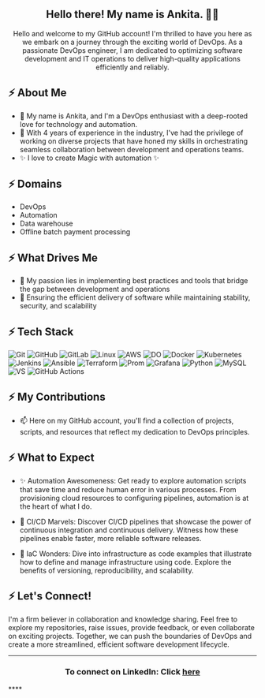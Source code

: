 <h2 align="center">Hello there! My name is Ankita. 👋🤓</h2>
<p align="center"> Hello and welcome to my GitHub account! I'm thrilled to have you here as we embark on a journey through the exciting world of DevOps. As a passionate DevOps engineer, I am dedicated to optimizing software development and IT operations to deliver high-quality applications efficiently and reliably. </p>

## ⚡ About Me

- 🔭 My name is Ankita, and I'm a DevOps enthusiast with a deep-rooted love for technology and automation. <br/>
- 👯 With 4 years of experience in the industry, I've had the privilege of working on diverse projects that have honed my skills in orchestrating seamless collaboration between development and operations teams. <br/>
- ✨ I love to create Magic with automation ✨<br/>

## ⚡ Domains
- DevOps
- Automation
- Data warehouse
- Offline batch payment processing

## ⚡ What Drives Me
- 🎉 My passion lies in implementing best practices and tools that bridge the gap between development and operations
- 🌱 Ensuring the efficient delivery of software while maintaining stability, security, and scalability


## ⚡ Tech Stack
![Git](https://img.shields.io/badge/GIT-E44C30?style=for-the-badge&logo=git&logoColor=white)
![GitHub](https://img.shields.io/badge/GitHub-100000?style=for-the-badge&logo=github&logoColor=white)
![GitLab](https://img.shields.io/badge/GitLab-330F63?style=for-the-badge&logo=gitlab&logoColor=white)
![Linux](https://img.shields.io/badge/Linux-FCC624?style=for-the-badge&logo=linux&logoColor=black)
![AWS](https://img.shields.io/badge/Amazon_AWS-FF9900?style=for-the-badge&logo=amazonaws&logoColor=white)
![DO](https://img.shields.io/badge/Digital_Ocean-0080FF?style=for-the-badge&logo=DigitalOcean&logoColor=white)
![Docker](https://img.shields.io/badge/docker-%230db7ed.svg?style=for-the-badge&logo=docker&logoColor=white)
![Kubernetes](https://img.shields.io/badge/kubernetes-%23326ce5.svg?style=for-the-badge&logo=kubernetes&logoColor=white)
![Jenkins](https://img.shields.io/badge/Jenkins-D24939?style=for-the-badge&logo=Jenkins&logoColor=white)
![Ansible](https://img.shields.io/badge/ansible-%231A1918.svg?style=for-the-badge&logo=ansible&logoColor=white)
![Terraform](https://img.shields.io/badge/terraform-%235835CC.svg?style=for-the-badge&logo=terraform&logoColor=white)
![Prom](https://img.shields.io/badge/Prometheus-E6522C?style=for-the-badge&logo=Prometheus&logoColor=white)
![Grafana](https://img.shields.io/badge/grafana-%23F46800.svg?style=for-the-badge&logo=grafana&logoColor=white)
![Python](https://img.shields.io/badge/-Python-000?style=for-the-badge&logo=python)
![MySQL](	https://img.shields.io/badge/MySQL-00000F?style=for-the-badge&logo=mysql&logoColor=white)
![VS](https://img.shields.io/badge/Visual_Studio_Code-0078D4?style=for-the-badge&logo=visual%20studio%20code&logoColor=white)
![GitHub Actions](https://img.shields.io/badge/-Github_Actions-2088FF?style=flat-square&logo=github-actions&logoColor=white)

## ⚡ My Contributions
- 📫 Here on my GitHub account, you'll find a collection of projects, scripts, and resources that reflect my dedication to DevOps principles.

## ⚡ What to Expect
- ✨ Automation Awesomeness: Get ready to explore automation scripts that save time and reduce human error in various processes. From provisioning cloud resources to configuring pipelines, automation is at the heart of what I do.<br/>

- 💬 CI/CD Marvels: Discover CI/CD pipelines that showcase the power of continuous integration and continuous delivery. Witness how these pipelines enable faster, more reliable software releases.<br/>

- 🌱 IaC Wonders: Dive into infrastructure as code examples that illustrate how to define and manage infrastructure using code. Explore the benefits of versioning, reproducibility, and scalability.<br/>


## ⚡ Let's Connect!
I'm a firm believer in collaboration and knowledge sharing. Feel free to explore my repositories, raise issues, provide feedback, or even collaborate on exciting projects. Together, we can push the boundaries of DevOps and create a more streamlined, efficient software development lifecycle.

<hr>
<h3 align="center"> To connect on LinkedIn: Click <a href="https://www.linkedin.com/in/ankita-harad-66209915a/">here</a> </h3> 
****
